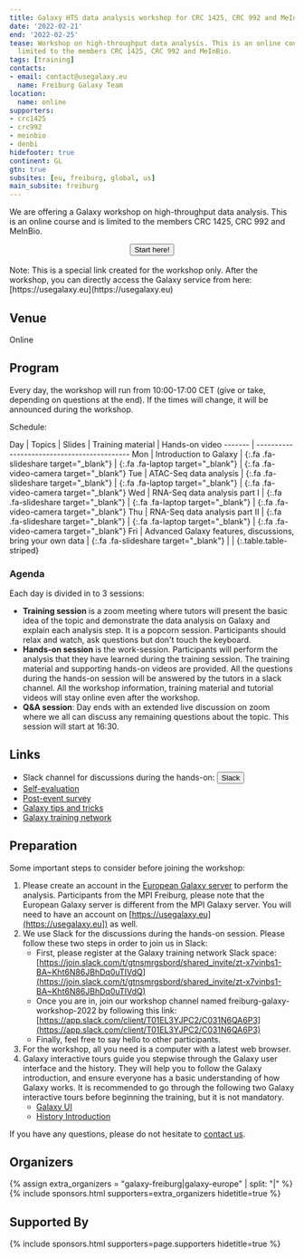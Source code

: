 ```yaml
---
title: Galaxy HTS data analysis workshop for CRC 1425, CRC 992 and MeInBio members
date: '2022-02-21'
end: '2022-02-25'
tease: Workshop on high-throughput data analysis. This is an online course and is
  limited to the members CRC 1425, CRC 992 and MeInBio.
tags: [training]
contacts:
- email: contact@usegalaxy.eu
  name: Freiburg Galaxy Team
location:
  name: online
supporters:
- crc1425
- crc992
- meinbio
- denbi
hidefooter: true
continent: GL
gtn: true
subsites: [eu, freiburg, global, us]
main_subsite: freiburg
---
```


We are offering a Galaxy workshop on high-throughput data analysis. This is an 
online course and is limited to the members CRC 1425, CRC 992 and MeInBio.


<div align="center" width="100%">
    <a href="https://usegalaxy.eu/join-training/fr-feb-2022">
        <button type="button" class="btn btn-primary btn-lg">Start here!</button>
    </a><br><br>
</div>
Note: This is a special link created for the workshop only. After the workshop, you can directly access the Galaxy service from here: [https://usegalaxy.eu](https://usegalaxy.eu)
  
## Venue

Online

## Program

Every day, the workshop will run from 10:00-17:00 CET (give or take, depending 
on questions at the end). If the times will change, it will be announced during the workshop.

Schedule:

Day     | Topics | Slides | Training material | Hands-on video
------- | -------------------------------------------
Mon     | Introduction to Galaxy | [](https://docs.google.com/presentation/d/1ZscmajwHI02nI3bLkDRDbLelMELOfnrT3JF0vxCowbQ/edit?usp=sharing){:.fa .fa-slideshare target="_blank"} | [](https://training.galaxyproject.org/training-material/topics/introduction/tutorials/galaxy-intro-strands/tutorial.html){:.fa .fa-laptop target="_blank"} | [](https://www.youtube.com/watch?v=1UPCrQxGwcU){:.fa .fa-video-camera target="_blank"}
Tue     | ATAC-Seq data analysis | [](https://training.galaxyproject.org/training-material/topics/epigenetics/tutorials/atac-seq/slides.html){:.fa .fa-slideshare target="_blank"}  | [](https://training.galaxyproject.org/training-material/topics/epigenetics/tutorials/atac-seq/tutorial.html){:.fa .fa-laptop target="_blank"} | [](https://www.youtube.com/watch?v=Zc-bl6ZfcX4){:.fa .fa-video-camera target="_blank"}
Wed     | RNA-Seq data analysis part I | [](https://training.galaxyproject.org/training-material/topics/transcriptomics/slides/introduction.html){:.fa .fa-slideshare target="_blank"} | [](https://training.galaxyproject.org/training-material/topics/transcriptomics/tutorials/ref-based/tutorial.html){:.fa .fa-laptop target="_blank"} | [](https://www.youtube.com/watch?v=j4onRSN650A){:.fa .fa-video-camera target="_blank"}
Thu     | RNA-Seq data analysis part II | [](https://training.galaxyproject.org/training-material/topics/transcriptomics/slides/introduction.html#21){:.fa .fa-slideshare target="_blank"} | [](https://training.galaxyproject.org/training-material/topics/transcriptomics/tutorials/ref-based/tutorial.html#analysis-of-the-differential-gene-expression){:.fa .fa-laptop target="_blank"} | [](https://www.youtube.com/watch?v=j4onRSN650A&t=3960s){:.fa .fa-video-camera target="_blank"}
Fri     | Advanced Galaxy features, discussions, bring your own data | [](https://docs.google.com/presentation/d/1VwZC3-CfF2AOA8mEELhE7jYmBopjGAJudgpOStxvkv0){:.fa .fa-slideshare target="_blank"} | |
{:.table.table-striped}

### Agenda
Each day is divided in to 3 sessions:
* **Training session** is a zoom meeting where tutors will present the basic idea of the topic and demonstrate the data analysis on Galaxy and explain each analysis step. It is a popcorn session. Participants should relax and watch, ask questions but don't touch the keyboard.
* **Hands-on session** is the work-session. Participants will perform the analysis that they have learned during the training session. The training material and supporting hands-on videos are provided. All the questions during the hands-on session will be answered by the tutors in a slack channel. All the workshop information, training material and tutorial videos will stay online even after the workshop.
* **Q&A session**: Day ends with an extended live discussion on zoom where we all can discuss any remaining questions about the topic. This session will start at 16:30.

## Links

* Slack channel for discussions during the hands-on: <a href="https://app.slack.com/client/T01EL3YJPC2/C031N6QA6P3" target="_blank"><button type="button" class="btn btn-primary btn-lg">Slack</button></a>
* [Self-evaluation](https://docs.google.com/forms/d/e/1FAIpQLSeVIT0juD13oggey3jJ8-2Eopf4kjbSCUzAf37NRVTectnf0A/viewform)
* [Post-event survey](https://docs.google.com/forms/d/e/1FAIpQLSfUB9zJ1EmP8c8qLwOaR7wqd42oAPguo_1_dE0BP_qvgi4zpw/viewform)
* [Galaxy tips and tricks](https://github.com/bgruening/galaxy-tricks)
* [Galaxy training network](http://training.galaxyproject.org)


## Preparation
Some important steps to consider before joining the workshop:

1. Please create an account in the [European Galaxy server](https://usegalaxy.eu) 
to perform the analysis. Participants from the MPI Freiburg, please note that 
the European Galaxy server is different from the MPI Galaxy server. You will need 
to have an account on [https://usegalaxy.eu](https://usegalaxy.eu]) as well.
2. We use Slack for the discussions during the hands-on session. Please follow these two steps in order to join us in Slack:
    - First, please register at the Galaxy training network Slack space: [https://join.slack.com/t/gtnsmrgsbord/shared_invite/zt-x7vinbs1-BA~Kht6N86JBhDq0uTIVdQ](https://join.slack.com/t/gtnsmrgsbord/shared_invite/zt-x7vinbs1-BA~Kht6N86JBhDq0uTIVdQ)
    - Once you are in, join our workshop channel named freiburg-galaxy-workshop-2022 by following this link: [https://app.slack.com/client/T01EL3YJPC2/C031N6QA6P3](https://app.slack.com/client/T01EL3YJPC2/C031N6QA6P3)
    - Finally, feel free to say hello to other participants.
3. For the workshop, all you need is a computer with a latest web browser.
4. Galaxy interactive tours guide you stepwise through the Galaxy user interface
and the history. They will help you to follow the Galaxy introduction, and
ensure everyone has a basic understanding of how Galaxy works. It is recommended
to go through the following two Galaxy interactive tours before beginning the
 training, but it is not mandatory.
    - [Galaxy UI](https://usegalaxy.eu/tours/core.galaxy_ui)
    - [History Introduction](https://usegalaxy.eu/tours/core.history)

If you have any questions, please do not hesitate to [contact us](mailto:contact@usegalaxy.eu).

## Organizers

{% assign extra_organizers =  "galaxy-freiburg|galaxy-europe" | split: "|"  %}
{% include sponsors.html supporters=extra_organizers hidetitle=true %}

## Supported By

{% include sponsors.html supporters=page.supporters hidetitle=true %}
